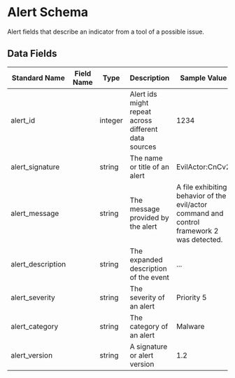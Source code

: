 # Alert Schema
Alert fields that describe an indicator from a tool of a possible issue.

## Data Fields
|Standard Name|Field Name|Type|Description|Sample Value|
|---|---|---|---|---|
|alert_id||integer|Alert ids might repeat across different data sources|1234|
|alert_signature||string|The name or title of an alert|EvilActor:CnCv2|
|alert_message||string|The message provided by the alert|A file exhibiting behavior of the evil/actor command and control framework 2 was detected.|
|alert_description||string|The expanded description of the event|...|
|alert_severity||string|The severity of an alert|Priority 5|
|alert_category||string|The category of an alert|Malware|
|alert_version||string|A signature or alert version|1.2|